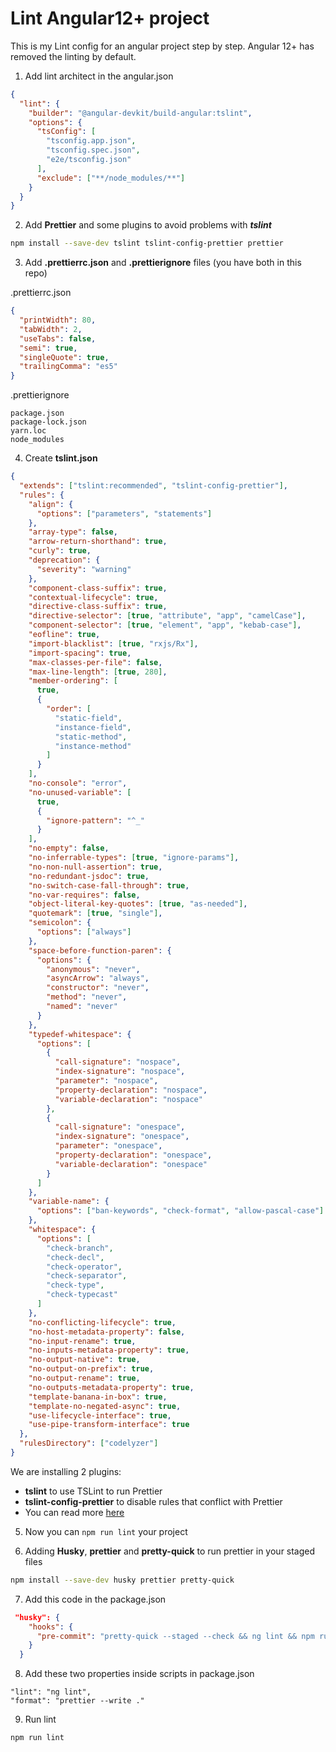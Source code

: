 # Lint Angular12+ project

This is my Lint config for an angular project step by step. Angular 12+ has removed the linting by default.

1. Add lint architect in the angular.json

```json
{
  "lint": {
    "builder": "@angular-devkit/build-angular:tslint",
    "options": {
      "tsConfig": [
        "tsconfig.app.json",
        "tsconfig.spec.json",
        "e2e/tsconfig.json"
      ],
      "exclude": ["**/node_modules/**"]
    }
  }
}
```

2. Add **Prettier** and some plugins to avoid problems with **_tslint_**

```bash
npm install --save-dev tslint tslint-config-prettier prettier
```

3. Add **.prettierrc.json** and **.prettierignore** files (you have both in this repo)

.prettierrc.json

```json
{
  "printWidth": 80,
  "tabWidth": 2,
  "useTabs": false,
  "semi": true,
  "singleQuote": true,
  "trailingComma": "es5"
}
```

.prettierignore

```
package.json
package-lock.json
yarn.loc
node_modules
```

4. Create **tslint.json**

```json
{
  "extends": ["tslint:recommended", "tslint-config-prettier"],
  "rules": {
    "align": {
      "options": ["parameters", "statements"]
    },
    "array-type": false,
    "arrow-return-shorthand": true,
    "curly": true,
    "deprecation": {
      "severity": "warning"
    },
    "component-class-suffix": true,
    "contextual-lifecycle": true,
    "directive-class-suffix": true,
    "directive-selector": [true, "attribute", "app", "camelCase"],
    "component-selector": [true, "element", "app", "kebab-case"],
    "eofline": true,
    "import-blacklist": [true, "rxjs/Rx"],
    "import-spacing": true,
    "max-classes-per-file": false,
    "max-line-length": [true, 280],
    "member-ordering": [
      true,
      {
        "order": [
          "static-field",
          "instance-field",
          "static-method",
          "instance-method"
        ]
      }
    ],
    "no-console": "error",
    "no-unused-variable": [
      true,
      {
        "ignore-pattern": "^_"
      }
    ],
    "no-empty": false,
    "no-inferrable-types": [true, "ignore-params"],
    "no-non-null-assertion": true,
    "no-redundant-jsdoc": true,
    "no-switch-case-fall-through": true,
    "no-var-requires": false,
    "object-literal-key-quotes": [true, "as-needed"],
    "quotemark": [true, "single"],
    "semicolon": {
      "options": ["always"]
    },
    "space-before-function-paren": {
      "options": {
        "anonymous": "never",
        "asyncArrow": "always",
        "constructor": "never",
        "method": "never",
        "named": "never"
      }
    },
    "typedef-whitespace": {
      "options": [
        {
          "call-signature": "nospace",
          "index-signature": "nospace",
          "parameter": "nospace",
          "property-declaration": "nospace",
          "variable-declaration": "nospace"
        },
        {
          "call-signature": "onespace",
          "index-signature": "onespace",
          "parameter": "onespace",
          "property-declaration": "onespace",
          "variable-declaration": "onespace"
        }
      ]
    },
    "variable-name": {
      "options": ["ban-keywords", "check-format", "allow-pascal-case"]
    },
    "whitespace": {
      "options": [
        "check-branch",
        "check-decl",
        "check-operator",
        "check-separator",
        "check-type",
        "check-typecast"
      ]
    },
    "no-conflicting-lifecycle": true,
    "no-host-metadata-property": false,
    "no-input-rename": true,
    "no-inputs-metadata-property": true,
    "no-output-native": true,
    "no-output-on-prefix": true,
    "no-output-rename": true,
    "no-outputs-metadata-property": true,
    "template-banana-in-box": true,
    "template-no-negated-async": true,
    "use-lifecycle-interface": true,
    "use-pipe-transform-interface": true
  },
  "rulesDirectory": ["codelyzer"]
}
```

We are installing 2 plugins:

- **tslint** to use TSLint to run Prettier
- **tslint-config-prettier** to disable rules that conflict with Prettier
- You can read more [here](https://prettier.io/docs/en/integrating-with-linters.html#tslint)

5. Now you can `npm run lint` your project

6. Adding **Husky**, **prettier** and **pretty-quick** to run prettier in your staged files

```bash
npm install --save-dev husky prettier pretty-quick
```

7. Add this code in the package.json

```json
 "husky": {
    "hooks": {
      "pre-commit": "pretty-quick --staged --check && ng lint && npm run format"
    }
  }
```

8. Add these two properties inside scripts in package.json

```
"lint": "ng lint",
"format": "prettier --write ."
```

9. Run lint

```
npm run lint
```

